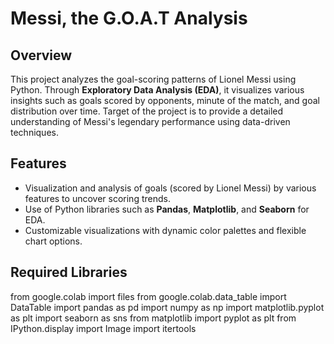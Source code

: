 
# **Messi, the G.O.A.T Analysis**  

## **Overview**  
This project analyzes the goal-scoring patterns of Lionel Messi using Python. Through **Exploratory Data Analysis (EDA)**, it visualizes various insights such as goals scored by opponents, minute of the match, and goal distribution over time. Target of the project is to provide a detailed understanding of Messi's legendary performance using data-driven techniques.  

## **Features**  
- Visualization and analysis of goals (scored by Lionel Messi) by various features to uncover scoring trends.
- Use of Python libraries such as **Pandas**, **Matplotlib**, and **Seaborn** for EDA.  
- Customizable visualizations with dynamic color palettes and flexible chart options.  

## **Required Libraries** 
from google.colab import files
from google.colab.data_table import DataTable
import pandas as pd
import numpy as np
import matplotlib.pyplot as plt
import seaborn as sns
from matplotlib import pyplot as plt
from IPython.display import Image
import itertools
